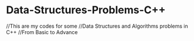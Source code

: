 # Data-Structures-Problems-C++

//This are my codes for some
//Data Structures and Algorithms problems in C++
//From Basic to Advance
